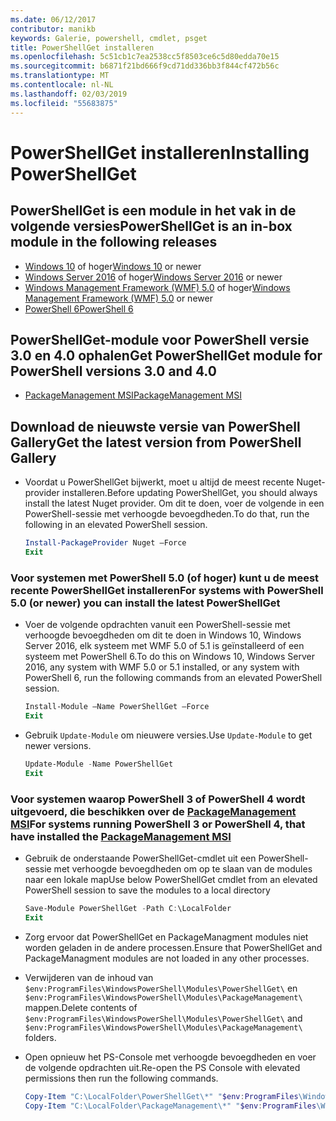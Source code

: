 ```yaml
---
ms.date: 06/12/2017
contributor: manikb
keywords: Galerie, powershell, cmdlet, psget
title: PowerShellGet installeren
ms.openlocfilehash: 5c51cb1c7ea2538cc5f8503ce6c5d80edda70e15
ms.sourcegitcommit: b6871f21bd666f9cd71dd336bb3f844cf472b56c
ms.translationtype: MT
ms.contentlocale: nl-NL
ms.lasthandoff: 02/03/2019
ms.locfileid: "55683875"
---
```

# <a name="installing-powershellget"></a><span data-ttu-id="64da1-103">PowerShellGet installeren</span><span class="sxs-lookup"><span data-stu-id="64da1-103">Installing PowerShellGet</span></span>

## <a name="powershellget-is-an-in-box-module-in-the-following-releases"></a><span data-ttu-id="64da1-104">PowerShellGet is een module in het vak in de volgende versies</span><span class="sxs-lookup"><span data-stu-id="64da1-104">PowerShellGet is an in-box module in the following releases</span></span>

- <span data-ttu-id="64da1-105">[Windows 10](https://www.microsoft.com/windows) of hoger</span><span class="sxs-lookup"><span data-stu-id="64da1-105">[Windows 10](https://www.microsoft.com/windows) or newer</span></span>
- <span data-ttu-id="64da1-106">[Windows Server 2016](/windows-server/windows-server) of hoger</span><span class="sxs-lookup"><span data-stu-id="64da1-106">[Windows Server 2016](/windows-server/windows-server) or newer</span></span>
- <span data-ttu-id="64da1-107">[Windows Management Framework (WMF) 5.0](https://www.microsoft.com/download/details.aspx?id=50395) of hoger</span><span class="sxs-lookup"><span data-stu-id="64da1-107">[Windows Management Framework (WMF) 5.0](https://www.microsoft.com/download/details.aspx?id=50395) or newer</span></span>
- [<span data-ttu-id="64da1-108">PowerShell 6</span><span class="sxs-lookup"><span data-stu-id="64da1-108">PowerShell 6</span></span>](https://github.com/PowerShell/PowerShell/releases)

## <a name="get-powershellget-module-for-powershell-versions-30-and-40"></a><span data-ttu-id="64da1-109">PowerShellGet-module voor PowerShell versie 3.0 en 4.0 ophalen</span><span class="sxs-lookup"><span data-stu-id="64da1-109">Get PowerShellGet module for PowerShell versions 3.0 and 4.0</span></span>

- [<span data-ttu-id="64da1-110">PackageManagement MSI</span><span class="sxs-lookup"><span data-stu-id="64da1-110">PackageManagement MSI</span></span>](https://www.microsoft.com/download/details.aspx?id=51451)

## <a name="get-the-latest-version-from-powershell-gallery"></a><span data-ttu-id="64da1-111">Download de nieuwste versie van PowerShell Gallery</span><span class="sxs-lookup"><span data-stu-id="64da1-111">Get the latest version from PowerShell Gallery</span></span>

- <span data-ttu-id="64da1-112">Voordat u PowerShellGet bijwerkt, moet u altijd de meest recente Nuget-provider installeren.</span><span class="sxs-lookup"><span data-stu-id="64da1-112">Before updating PowerShellGet, you should always install the latest Nuget provider.</span></span> <span data-ttu-id="64da1-113">Om dit te doen, voer de volgende in een PowerShell-sessie met verhoogde bevoegdheden.</span><span class="sxs-lookup"><span data-stu-id="64da1-113">To do that, run the following in an elevated PowerShell session.</span></span>

  ```powershell
  Install-PackageProvider Nuget –Force
  Exit
  ```

### <a name="for-systems-with-powershell-50-or-newer-you-can-install-the-latest-powershellget"></a><span data-ttu-id="64da1-114">Voor systemen met PowerShell 5.0 (of hoger) kunt u de meest recente PowerShellGet installeren</span><span class="sxs-lookup"><span data-stu-id="64da1-114">For systems with PowerShell 5.0 (or newer) you can install the latest PowerShellGet</span></span>

- <span data-ttu-id="64da1-115">Voer de volgende opdrachten vanuit een PowerShell-sessie met verhoogde bevoegdheden om dit te doen in Windows 10, Windows Server 2016, elk systeem met WMF 5.0 of 5.1 is geïnstalleerd of een systeem met PowerShell 6.</span><span class="sxs-lookup"><span data-stu-id="64da1-115">To do this on Windows 10, Windows Server 2016, any system with WMF 5.0 or 5.1 installed, or any system with PowerShell 6, run the following commands from an elevated PowerShell session.</span></span>

  ```powershell
  Install-Module –Name PowerShellGet –Force
  Exit
  ```

- <span data-ttu-id="64da1-116">Gebruik `Update-Module` om nieuwere versies.</span><span class="sxs-lookup"><span data-stu-id="64da1-116">Use `Update-Module` to get newer versions.</span></span>

  ```powershell
  Update-Module -Name PowerShellGet
  Exit
  ```

### <a name="for-systems-running-powershell-3-or-powershell-4-that-have-installed-the-packagemanagement-msihttpswwwmicrosoftcomdownloaddetailsaspxid51451"></a><span data-ttu-id="64da1-117">Voor systemen waarop PowerShell 3 of PowerShell 4 wordt uitgevoerd, die beschikken over de [PackageManagement MSI](https://www.microsoft.com/download/details.aspx?id=51451)</span><span class="sxs-lookup"><span data-stu-id="64da1-117">For systems running PowerShell 3 or PowerShell 4, that have installed the [PackageManagement MSI](https://www.microsoft.com/download/details.aspx?id=51451)</span></span>

- <span data-ttu-id="64da1-118">Gebruik de onderstaande PowerShellGet-cmdlet uit een PowerShell-sessie met verhoogde bevoegdheden om op te slaan van de modules naar een lokale map</span><span class="sxs-lookup"><span data-stu-id="64da1-118">Use below PowerShellGet cmdlet from an elevated PowerShell session to save the modules to a local directory</span></span>

  ```powershell
  Save-Module PowerShellGet -Path C:\LocalFolder
  Exit
  ```

- <span data-ttu-id="64da1-119">Zorg ervoor dat PowerShellGet en PackageManagment modules niet worden geladen in de andere processen.</span><span class="sxs-lookup"><span data-stu-id="64da1-119">Ensure that PowerShellGet and PackageManagment modules are not loaded in any other processes.</span></span>
- <span data-ttu-id="64da1-120">Verwijderen van de inhoud van `$env:ProgramFiles\WindowsPowerShell\Modules\PowerShellGet\` en `$env:ProgramFiles\WindowsPowerShell\Modules\PackageManagement\` mappen.</span><span class="sxs-lookup"><span data-stu-id="64da1-120">Delete contents of `$env:ProgramFiles\WindowsPowerShell\Modules\PowerShellGet\` and  `$env:ProgramFiles\WindowsPowerShell\Modules\PackageManagement\` folders.</span></span>
- <span data-ttu-id="64da1-121">Open opnieuw het PS-Console met verhoogde bevoegdheden en voer de volgende opdrachten uit.</span><span class="sxs-lookup"><span data-stu-id="64da1-121">Re-open the PS Console with elevated permissions then run the following commands.</span></span>

  ```powershell
  Copy-Item "C:\LocalFolder\PowerShellGet\*" "$env:ProgramFiles\WindowsPowerShell\Modules\PowerShellGet\" -Recurse -Force
  Copy-Item "C:\LocalFolder\PackageManagement\*" "$env:ProgramFiles\WindowsPowerShell\Modules\PackageManagement\" -Recurse -Force
  ```
